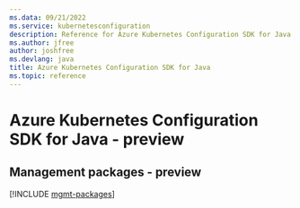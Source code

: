 ```yaml
---
ms.data: 09/21/2022
ms.service: kubernetesconfiguration
description: Reference for Azure Kubernetes Configuration SDK for Java
ms.author: jfree
author: joshfree
ms.devlang: java
title: Azure Kubernetes Configuration SDK for Java
ms.topic: reference
---
```

# Azure Kubernetes Configuration SDK for Java - preview

## Management packages - preview
[!INCLUDE [mgmt-packages](kubernetes-configuration-mgmt-index.md)]